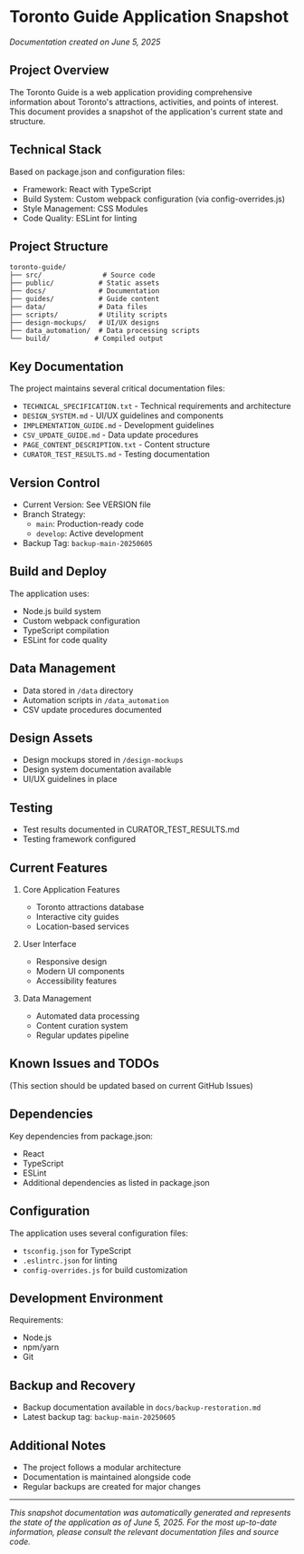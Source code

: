 # Toronto Guide Application Snapshot
*Documentation created on June 5, 2025*

## Project Overview
The Toronto Guide is a web application providing comprehensive information about Toronto's attractions, activities, and points of interest. This document provides a snapshot of the application's current state and structure.

## Technical Stack
Based on package.json and configuration files:
- Framework: React with TypeScript
- Build System: Custom webpack configuration (via config-overrides.js)
- Style Management: CSS Modules
- Code Quality: ESLint for linting

## Project Structure
```
toronto-guide/
├── src/               # Source code
├── public/           # Static assets
├── docs/             # Documentation
├── guides/           # Guide content
├── data/             # Data files
├── scripts/          # Utility scripts
├── design-mockups/   # UI/UX designs
├── data_automation/  # Data processing scripts
└── build/           # Compiled output
```

## Key Documentation
The project maintains several critical documentation files:
- `TECHNICAL_SPECIFICATION.txt` - Technical requirements and architecture
- `DESIGN_SYSTEM.md` - UI/UX guidelines and components
- `IMPLEMENTATION_GUIDE.md` - Development guidelines
- `CSV_UPDATE_GUIDE.md` - Data update procedures
- `PAGE_CONTENT_DESCRIPTION.txt` - Content structure
- `CURATOR_TEST_RESULTS.md` - Testing documentation

## Version Control
- Current Version: See VERSION file
- Branch Strategy:
  - `main`: Production-ready code
  - `develop`: Active development
- Backup Tag: `backup-main-20250605`

## Build and Deploy
The application uses:
- Node.js build system
- Custom webpack configuration
- TypeScript compilation
- ESLint for code quality

## Data Management
- Data stored in `/data` directory
- Automation scripts in `/data_automation`
- CSV update procedures documented

## Design Assets
- Design mockups stored in `/design-mockups`
- Design system documentation available
- UI/UX guidelines in place

## Testing
- Test results documented in CURATOR_TEST_RESULTS.md
- Testing framework configured

## Current Features
1. Core Application Features
   - Toronto attractions database
   - Interactive city guides
   - Location-based services

2. User Interface
   - Responsive design
   - Modern UI components
   - Accessibility features

3. Data Management
   - Automated data processing
   - Content curation system
   - Regular updates pipeline

## Known Issues and TODOs
(This section should be updated based on current GitHub Issues)

## Dependencies
Key dependencies from package.json:
- React
- TypeScript
- ESLint
- Additional dependencies as listed in package.json

## Configuration
The application uses several configuration files:
- `tsconfig.json` for TypeScript
- `.eslintrc.json` for linting
- `config-overrides.js` for build customization

## Development Environment
Requirements:
- Node.js
- npm/yarn
- Git

## Backup and Recovery
- Backup documentation available in `docs/backup-restoration.md`
- Latest backup tag: `backup-main-20250605`

## Additional Notes
- The project follows a modular architecture
- Documentation is maintained alongside code
- Regular backups are created for major changes

---

*This snapshot documentation was automatically generated and represents the state of the application as of June 5, 2025. For the most up-to-date information, please consult the relevant documentation files and source code.* 